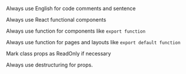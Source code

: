Always use English for code comments and sentence

Always use React functional components

Always use function for components like `export function`

Always use function for pages and layouts like `export default function`

Mark class props as ReadOnly if necessary

Always use destructuring for props.
